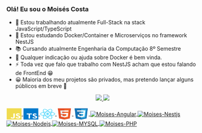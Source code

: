 ### Olá! Eu sou o Moisés Costa

- 🔭 Estou trabalhando atualmente Full-Stack na stack JavaScript/TypeScript
- 🌱 Estou estudando Docker/Container e Microserviços no framework NestJS
- 📚 Cursando atualmente Engenharia da Computação 8º Semestre
- 🤔 Qualquer indicação ou ajuda sobre Docker é bem vinda.
- ⚡ Toda vez que falo que trabalho com NestJS acham que estou falando de FrontEnd 😁
- 😀 Maioria dos meu projetos são privados, mas pretendo lançar alguns públicos em breve 🚀

<div align="center">
  <a href="https://github.com/Moises088">
  <img height="150em" src="https://github-readme-stats.vercel.app/api?username=Moises088&show_icons=true&theme=dark&include_all_commits=true&count_private=true"/>
  <img height="150em" src="https://github-readme-stats.vercel.app/api/top-langs/?username=Moises088&layout=compact&langs_count=7&theme=dark"/>
</div>
  
 <div style="display: inline_block"><br>
  <img align="center" alt="Moises-Js" height="30" width="40" src="https://raw.githubusercontent.com/devicons/devicon/master/icons/javascript/javascript-plain.svg">
  <img align="center" alt="Moises-Ts" height="30" width="40" src="https://raw.githubusercontent.com/devicons/devicon/master/icons/typescript/typescript-plain.svg">
  <img align="center" alt="Moises-React" height="30" width="40" src="https://raw.githubusercontent.com/devicons/devicon/master/icons/react/react-original.svg">
  <img align="center" alt="Moises-HTML" height="30" width="40" src="https://raw.githubusercontent.com/devicons/devicon/master/icons/html5/html5-original.svg">
  <img align="center" alt="Moises-CSS" height="30" width="40" src="https://raw.githubusercontent.com/devicons/devicon/master/icons/css3/css3-original.svg">
  <img align="center" alt="Moises-Angular" height="30" width="40" src="https://cdn.jsdelivr.net/gh/devicons/devicon/icons/angularjs/angularjs-original.svg">
  <img align="center" alt="Moises-Nestjs" height="30" width="40" src="https://cdn.jsdelivr.net/gh/devicons/devicon/icons/nestjs/nestjs-plain.svg">
  <img align="center" alt="Moises-Nodejs" height="30" width="40" src="https://cdn.jsdelivr.net/gh/devicons/devicon/icons/nodejs/nodejs-original.svg">
  <img align="center" alt="Moises-MYSQL" height="30" width="40" src="https://cdn.jsdelivr.net/gh/devicons/devicon/icons/mysql/mysql-original.svg">
  <img align="center" alt="Moises-PHP" height="30" width="40" src="https://cdn.jsdelivr.net/gh/devicons/devicon/icons/php/php-original.svg">
</div>

 ##
  
 

